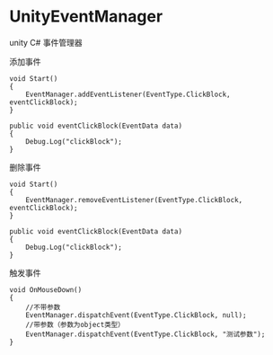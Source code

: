 # UnityEventManager
unity C# 事件管理器

添加事件

    void Start()
    {
        EventManager.addEventListener(EventType.ClickBlock, eventClickBlock);
    }

    public void eventClickBlock(EventData data)
    {
        Debug.Log("clickBlock");
    }
    
删除事件

    void Start()
    {
        EventManager.removeEventListener(EventType.ClickBlock, eventClickBlock);
    }

    public void eventClickBlock(EventData data)
    {
        Debug.Log("clickBlock");
    }
    
触发事件

    void OnMouseDown()
    {
        //不带参数
        EventManager.dispatchEvent(EventType.ClickBlock, null);
        //带参数（参数为object类型）
        EventManager.dispatchEvent(EventType.ClickBlock, "测试参数");
    }
    